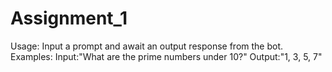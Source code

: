 # Assignment_1
Usage:
Input a prompt and await an output response from the bot.
Examples:
Input:"What are the prime numbers under 10?"
Output:"1, 3, 5, 7"
